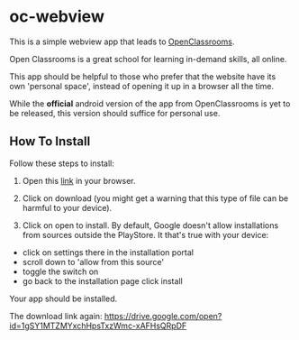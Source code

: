# oc-webview
This is a simple webview app that leads to [OpenClassrooms](https://openclassrooms.com/).

Open Classrooms is a great school for learning in-demand skills, all online. 

This app should be helpful to those who prefer that the website have its own 'personal space', instead of opening it up in a browser all the time.

While the **official** android version of the app from OpenClassrooms is yet to be released, this version should suffice for personal use. 


## How To Install
Follow these steps to install:

1. Open this [link](https://drive.google.com/open?id=1gSY1MTZMYxchHpsTxzWmc-xAFHsQRpDF) in your browser. 

2. Click on download (you might get a warning that this type of file can be harmful to your device).

3. Click on open to install. By default, Google doesn't allow installations from sources outside the PlayStore. It that's true with your device:
* click on settings there in the installation portal
* scroll down to 'allow from this source'
* toggle the switch on
* go back to the installation page click install


Your app should be installed. 

The download link again:
https://drive.google.com/open?id=1gSY1MTZMYxchHpsTxzWmc-xAFHsQRpDF
